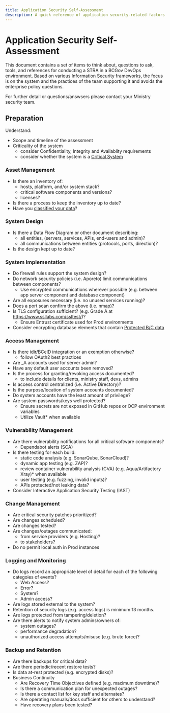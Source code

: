 ```yaml
---
title: Application Security Self-Assessment
description: A quick reference of application security-related factors that development teams should consider as the design, build and deploy applications.
---
```


# Application Security Self-Assessment

This document contains a set of items to think about, questions to ask, tools, and references for conducting a STRA in a BCGov DevOps environment. Based on various Information Security frameworks, the focus is on the system and the practices of the team supporting it and avoids the enterprise policy questions.

For further detail or questions/answsers please contact your Ministry security team.

## Preparation

Understand:

- Scope and timeline of the assessment
- Criticality of the system
  - consider Confidentiality, Integrity and Availablity requirements
  - consider whether the system is a [Critical System](https://www2.gov.bc.ca/assets/gov/british-columbians-our-governments/services-policies-for-government/information-management-technology/information-security/defensible-security/critical_systems_standard.pdf)

### Asset Management	

- Is there an inventory of:		
    - hosts, platform, and/or system stack?		
    - critical software components and versions?		
    - licenses?		
- Is there a process to keep the inventory up to date?	
- Have you [classified your data](https://intranet.gov.bc.ca/thehub/ocio/ocio-enterprise-services/information-security-branch/advisory-services/information-security-classification-guidelines)?

### System Design
		
- Is there a Data Flow Diagram or other document describing:		
    - all entities, (servers, services, APIs, end-users and admin)?		
    - all communications between entities (protocols, ports, direction)?		
- Is the design kept up to date?		

### System Implementation
		
- Do firewall rules support the system design?	
- Do network security policies (i.e. Aporeto) limit communications between components?
    - Use encrypted communications wherever possible (e.g. between app server component and database component)
- Are all exposures necessary (i.e. no unused services running)?		
- Does a port scan confirm the above (i.e. nmap)?		
- Is TLS configuration sufficient? (e.g. Grade A at https://www.ssllabs.com/ssltest/)?
    - Ensure Entrust certificate used for Prod environments
- Consider encrypting database elements that contain [Protected B/C data](https://www2.gov.bc.ca/gov/content/governments/services-for-government/information-management-technology/information-security/information-security-classification)
	
### Access Management
		
- Is there idir/BCeID integration or an exemption otherwise?
    - follow OAuth2 best practices
- Are _A accounts used for server admin?		
- Have any default user accounts been removed?		
- Is the process for granting/revoking access documented?
    - to include details for clients, ministry staff, devs, admins
- Is access control centralized (i.e. Active Directory)?		
- Is the purpose/location of system accounts documented?		
- Do system accounts have the least amount of privilege?		
- Are system passwords/keys well protected?
    - Ensure secrets are not exposed in GitHub repos or OCP environment variables
    - Utilize Vault* when available

### Vulnerability Management		

- Are there vulnerability notifications for all critical software components?
    - Dependabot alerts (SCA)
- Is there testing for each build:		
    - static code analysis (e.g. SonarQube, SonarCloud)?		
    - dynamic app testing (e.g. ZAP)?
    - review container vulnerability analysis (CVA) (e.g. Aqua/Artifactory Xray)* when available
    - user testing (e.g. fuzzing, invalid inputs)?		
    - APIs protected/not leaking data?		
 - Consider Interactive Application Security Testing (IAST)

### Change Management
		
- Are critical security patches prioritized?		
- Are changes scheduled?		
- Are changes tested? 		
- Are changes/outages communicated:		
    - from service providers (e.g. Hosting)?		
    - to stakeholders?	
 - Do no permit local auth in Prod instances

### Logging and Monitoring		

- Do logs record an appropriate level of detail for each of the following categoies of events?		
    - Web Access?		
    - Error?		
    - System?		
    - Admin access?		
- Are logs stored external to the system?
 - Retention of security logs (e.g. access logs) is minimum 13 months.
- Are logs protected from tampering/deletion?		
- Are there alerts to notify system admins/owners of:		
    - system outages?		
    - performance degradation?		
    - unauthorized access attempts/misuse (e.g. brute force)?		

### Backup and Retention		

- Are there backups for critical data?		
- Are there periodic/recent restore tests?		
- Is data at-rest protected (e.g. encrypted disks)?		
- Business Continuity		
    - Are Recovery Time Objectives defined (e.g. maximum downtime)?		
    - Is there a communication plan for unexpected outages?		
    - Is there a contact list for key staff and alternates?		
    - Are operating manuals/docs sufficient for others to understand?		
    - Have recovery plans been tested?		
